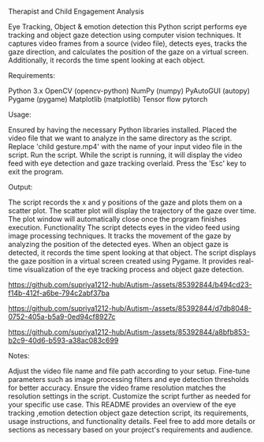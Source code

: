 Therapist and Child Engagement Analysis

Eye Tracking, Object & emotion detection
this Python script performs eye tracking and object gaze detection using computer vision techniques. It captures video frames from a source (video file), detects eyes, tracks the gaze direction, and calculates the position of the gaze on a virtual screen. Additionally, it records the time spent looking at each object.

Requirements:

Python 3.x
OpenCV (opencv-python)
NumPy (numpy)
PyAutoGUI (autopy)
Pygame (pygame)
Matplotlib (matplotlib)
Tensor flow
pytorch

Usage:

Ensured by having the necessary Python libraries installed.
Placed the video file that we want to analyze in the same directory as the script.
Replace 'child gesture.mp4' with the name of your input video file in the script.
Run the script.
While the script is running, it will display the video feed with eye detection and gaze tracking overlaid.
Press the 'Esc' key to exit the program.

Output:

The script records the x and y positions of the gaze and plots them on a scatter plot.
The scatter plot will display the trajectory of the gaze over time.
The plot window will automatically close once the program finishes execution.
Functionality
The script detects eyes in the video feed using image processing techniques.
It tracks the movement of the gaze by analyzing the position of the detected eyes.
When an object gaze is detected, it records the time spent looking at that object.
The script displays the gaze position in a virtual screen created using Pygame.
It provides real-time visualization of the eye tracking process and object gaze detection.


https://github.com/supriya1212-hub/Autism-/assets/85392844/b494cd23-f14b-412f-a6be-794c2abf37ba






https://github.com/supriya1212-hub/Autism-/assets/85392844/d7db8048-0752-405a-b5a9-0ed94cf8927c









https://github.com/supriya1212-hub/Autism-/assets/85392844/a8bfb853-b2c9-40d6-b593-a38ac083c699







Notes:

Adjust the video file name and file path according to your setup.
Fine-tune parameters such as image processing filters and eye detection thresholds for better accuracy.
Ensure the video frame resolution matches the resolution settings in the script.
Customize the script further as needed for your specific use case.
This README provides an overview of the eye tracking ,emotion detection object gaze detection script, its requirements, usage instructions, and functionality details. Feel free to add more details or sections as necessary based on your project's requirements and audience.
